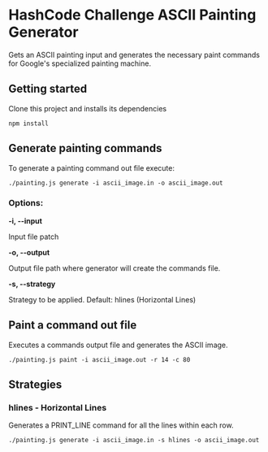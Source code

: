 # HashCode Challenge ASCII Painting Generator

Gets an ASCII painting input and generates the necessary paint commands for Google's specialized painting machine.

## Getting started

Clone this project and installs its dependencies

```
npm install
```

## Generate painting commands

To generate a painting command out file execute:

```
./painting.js generate -i ascii_image.in -o ascii_image.out
```

### Options:

**-i, --input**

Input file patch

**-o, --output**

Output file path where generator will create the commands file.

**-s, --strategy**

Strategy to be applied. Default: hlines (Horizontal Lines)


## Paint a command out file

Executes a commands output file and generates the ASCII image.

```
./painting.js paint -i ascii_image.out -r 14 -c 80
```

## Strategies

### hlines - Horizontal Lines

Generates a PRINT_LINE command for all the lines within each row.

```
./painting.js generate -i ascii_image.in -s hlines -o ascii_image.out
```


